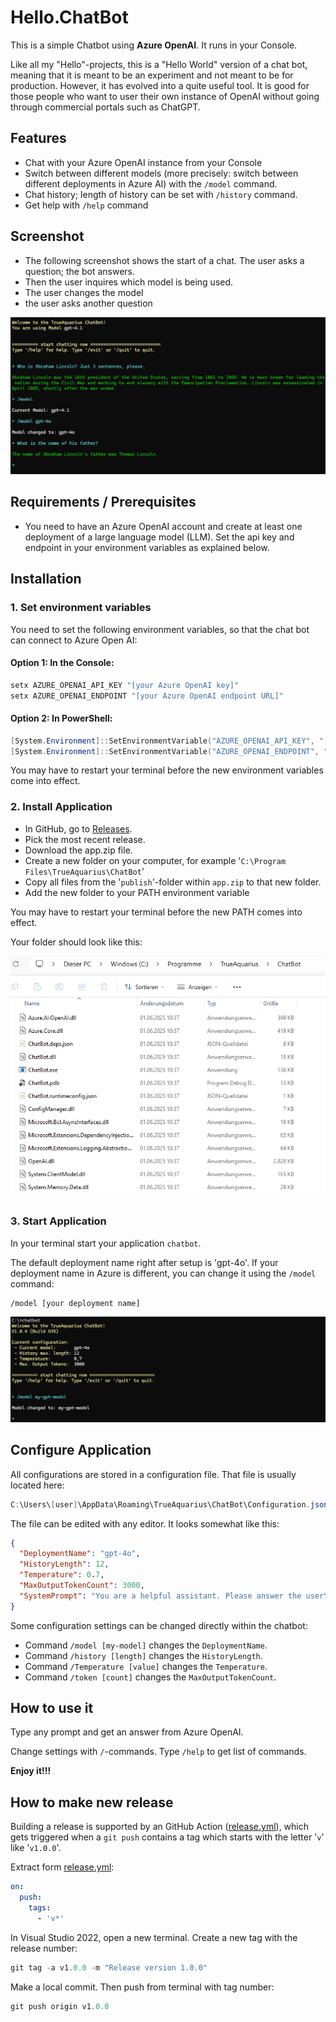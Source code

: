 # Hello.ChatBot  

This is a simple Chatbot using **Azure OpenAI**. It runs in your Console.

Like all my "Hello"-projects, this is a "Hello World" version of a chat bot, meaning that it is meant to be an experiment and not meant to be for production. However, it has evolved into a quite useful tool. It is good for those people who want to user their own instance of OpenAI without going through commercial portals such as ChatGPT.

## Features  
- Chat with your Azure OpenAI instance from your Console  
- Switch between different models (more precisely: switch between different deployments in Azure AI) with the `/model` command.  
- Chat history; length of history can be set with `/history` command.  
- Get help with `/help` command  


## Screenshot  
- The following screenshot shows the start of a chat. The user asks a question; the bot answers.
- Then the user inquires which model is being used.
- The user changes the model
- the user asks another question

![Screenshot](./_Documents/Screenshot.png)  


## Requirements / Prerequisites

- You need to have an Azure OpenAI account and create at least one deployment of a large language model (LLM). Set the api key and endpoint in your environment variables as explained below.

## Installation
### 1. Set environment variables
You need to set the following environment variables, so that the chat bot can connect to Azure Open AI:

#### Option 1: In the Console:
```powershell
setx AZURE_OPENAI_API_KEY "[your Azure OpenAI key]"
setx AZURE_OPENAI_ENDPOINT "[your Azure OpenAI endpoint URL]"
```

#### Option 2: In PowerShell:
```powershell
[System.Environment]::SetEnvironmentVariable("AZURE_OPENAI_API_KEY", "[your Azure OpenAI key]", "User")
[System.Environment]::SetEnvironmentVariable("AZURE_OPENAI_ENDPOINT", "[your Azure OpenAI endpoint URL]", "User")
```

You may have to restart your terminal before the new environment variables come into effect.

### 2. Install Application

- In GitHub, go to [Releases](https://github.com/TrueAquarius/Hello.ChatBot/releases).
- Pick the most recent release.
- Download the app.zip file.
- Create a new folder on your computer, for example '`C:\Program Files\TrueAquarius\ChatBot`'
- Copy all files from the '`publish`'-folder within `app.zip` to that new folder.
- Add the new folder to your PATH environment variable

You may have to restart your terminal before the new PATH comes into effect.

Your folder should look like this:

![Screenshot](./_Documents/ScreenshotProgramsChatBot.png)  


### 3. Start Application

In your terminal start your application `chatbot`.

The default deployment name right after setup is 'gpt-4o'. If your deployment name in Azure is different, you can change it using the `/model` command:

```
/model [your deployment name]
```

![Screenshot](./_Documents/ScreenshotStartUp.png)  


## Configure Application

All configurations are stored in a configuration file. That file is usually located here:
```powershell
C:\Users\[user]\AppData\Roaming\TrueAquarius\ChatBot\Configuration.json
```
The file can be edited with any editor. It looks somewhat like this:
```json
{
  "DeploymentName": "gpt-4o",
  "HistoryLength": 12,
  "Temperature": 0.7,
  "MaxOutputTokenCount": 3000,
  "SystemPrompt": "You are a helpful assistant. Please answer the user\u0027s questions to the best of your ability."
}
``` 
Some configuration settings can be changed directly within the chatbot:
- Command `/model [my-model]` changes the `DeploymentName`.
- Command `/history [length]` changes the `HistoryLength`.
- Command `/Temperature [value]` changes the `Temperature`.
- Command `/token [count]` changes the `MaxOutputTokenCount`.


## How to use it
Type any prompt and get an answer from Azure OpenAI.

Change settings with `/`-commands. Type `/help` to get list of commands.

**Enjoy it!!!**


## How to make new release
Building a release is supported by an GitHub Action ([release.yml](.github/workflows/release.yml)), which gets triggered when a `git push` contains a tag which starts with the letter '`v`' like '`v1.0.0`'.

Extract form [release.yml](.github/workflows/release.yml):
```yml
on:
  push:
    tags:
      - 'v*'
```

In Visual Studio 2022, open a new terminal. Create a new tag with the release number:
```powershell
git tag -a v1.0.0 -m "Release version 1.0.0"
```
Make a local commit. Then push from terminal with tag number:
```powershell
git push origin v1.0.0
```